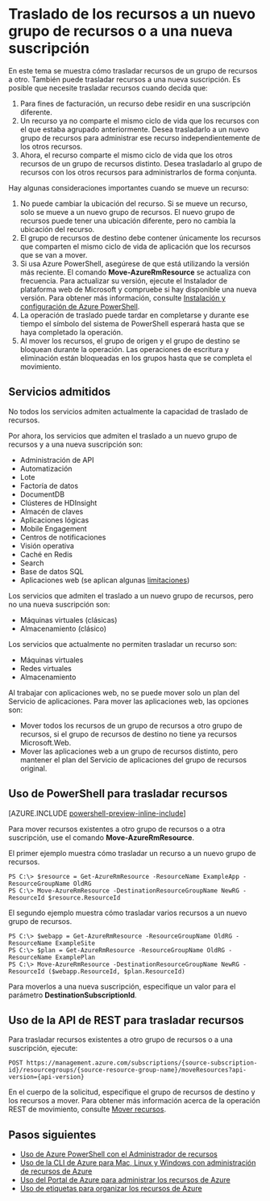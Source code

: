 <properties 
	pageTitle="Traslado de recursos al nuevo grupo de recursos" 
	description="Use Azure PowerShell o la API de REST para trasladar los recursos a un nuevo grupo de recursos para el Administrador de recursos de Azure." 
	services="azure-resource-manager" 
	documentationCenter="" 
	authors="tfitzmac" 
	manager="wpickett" 
	editor=""/>

<tags 
	ms.service="azure-resource-manager" 
	ms.workload="multiple" 
	ms.tgt_pltfrm="na" 
	ms.devlang="na" 
	ms.topic="article" 
	ms.date="11/19/2015" 
	ms.author="tomfitz"/>

# Traslado de los recursos a un nuevo grupo de recursos o a una nueva suscripción

En este tema se muestra cómo trasladar recursos de un grupo de recursos a otro. También puede trasladar recursos a una nueva suscripción. Es posible que necesite trasladar recursos cuando decida que:

1. Para fines de facturación, un recurso debe residir en una suscripción diferente.
2. Un recurso ya no comparte el mismo ciclo de vida que los recursos con el que estaba agrupado anteriormente. Desea trasladarlo a un nuevo grupo de recursos para administrar ese recurso independientemente de los otros recursos.
3. Ahora, el recurso comparte el mismo ciclo de vida que los otros recursos de un grupo de recursos distinto. Desea trasladarlo al grupo de recursos con los otros recursos para administrarlos de forma conjunta.

Hay algunas consideraciones importantes cuando se mueve un recurso:

1. No puede cambiar la ubicación del recurso. Si se mueve un recurso, solo se mueve a un nuevo grupo de recursos. El nuevo grupo de recursos puede tener una ubicación diferente, pero no cambia la ubicación del recurso.
2. El grupo de recursos de destino debe contener únicamente los recursos que comparten el mismo ciclo de vida de aplicación que los recursos que se van a mover.
3. Si usa Azure PowerShell, asegúrese de que está utilizando la versión más reciente. El comando **Move-AzureRmResource** se actualiza con frecuencia. Para actualizar su versión, ejecute el Instalador de plataforma web de Microsoft y compruebe si hay disponible una nueva versión. Para obtener más información, consulte [Instalación y configuración de Azure PowerShell](powershell-install-configure.md).
4. La operación de traslado puede tardar en completarse y durante ese tiempo el símbolo del sistema de PowerShell esperará hasta que se haya completado la operación.
5. Al mover los recursos, el grupo de origen y el grupo de destino se bloquean durante la operación. Las operaciones de escritura y eliminación están bloqueadas en los grupos hasta que se completa el movimiento.

## Servicios admitidos

No todos los servicios admiten actualmente la capacidad de traslado de recursos.

Por ahora, los servicios que admiten el traslado a un nuevo grupo de recursos y a una nueva suscripción son:

- Administración de API
- Automatización
- Lote
- Factoría de datos
- DocumentDB
- Clústeres de HDInsight
- Almacén de claves
- Aplicaciones lógicas
- Mobile Engagement
- Centros de notificaciones
- Visión operativa
- Caché en Redis
- Search
- Base de datos SQL
- Aplicaciones web (se aplican algunas [limitaciones](app-service-web/app-service-move-resources.md))

Los servicios que admiten el traslado a un nuevo grupo de recursos, pero no una nueva suscripción son:

- Máquinas virtuales (clásicas)
- Almacenamiento (clásico)

Los servicios que actualmente no permiten trasladar un recurso son:

- Máquinas virtuales
- Redes virtuales
- Almacenamiento

Al trabajar con aplicaciones web, no se puede mover solo un plan del Servicio de aplicaciones. Para mover las aplicaciones web, las opciones son:

- Mover todos los recursos de un grupo de recursos a otro grupo de recursos, si el grupo de recursos de destino no tiene ya recursos Microsoft.Web.
- Mover las aplicaciones web a un grupo de recursos distinto, pero mantener el plan del Servicio de aplicaciones del grupo de recursos original.

## Uso de PowerShell para trasladar recursos

[AZURE.INCLUDE [powershell-preview-inline-include](../includes/powershell-preview-inline-include.md)]

Para mover recursos existentes a otro grupo de recursos o a otra suscripción, use el comando **Move-AzureRmResource**.

El primer ejemplo muestra cómo trasladar un recurso a un nuevo grupo de recursos.

    PS C:\> $resource = Get-AzureRmResource -ResourceName ExampleApp -ResourceGroupName OldRG
    PS C:\> Move-AzureRmResource -DestinationResourceGroupName NewRG -ResourceId $resource.ResourceId

El segundo ejemplo muestra cómo trasladar varios recursos a un nuevo grupo de recursos.

    PS C:\> $webapp = Get-AzureRmResource -ResourceGroupName OldRG -ResourceName ExampleSite
    PS C:\> $plan = Get-AzureRmResource -ResourceGroupName OldRG -ResourceName ExamplePlan
    PS C:\> Move-AzureRmResource -DestinationResourceGroupName NewRG -ResourceId ($webapp.ResourceId, $plan.ResourceId)

Para moverlos a una nueva suscripción, especifique un valor para el parámetro **DestinationSubscriptionId**.

## Uso de la API de REST para trasladar recursos

Para trasladar recursos existentes a otro grupo de recursos o a una suscripción, ejecute:

    POST https://management.azure.com/subscriptions/{source-subscription-id}/resourcegroups/{source-resource-group-name}/moveResources?api-version={api-version} 

En el cuerpo de la solicitud, especifique el grupo de recursos de destino y los recursos a mover. Para obtener más información acerca de la operación REST de movimiento, consulte [Mover recursos](https://msdn.microsoft.com/library/azure/mt218710.aspx).

## Pasos siguientes
- [Uso de Azure PowerShell con el Administrador de recursos](./powershell-azure-resource-manager.md)
- [Uso de la CLI de Azure para Mac, Linux y Windows con administración de recursos de Azure](./virtual-machines/xplat-cli-azure-resource-manager.md)
- [Uso del Portal de Azure para administrar los recursos de Azure](azure-portal/resource-group-portal.md)
- [Uso de etiquetas para organizar los recursos de Azure](./resource-group-using-tags.md)

<!---HONumber=AcomDC_1125_2015-->